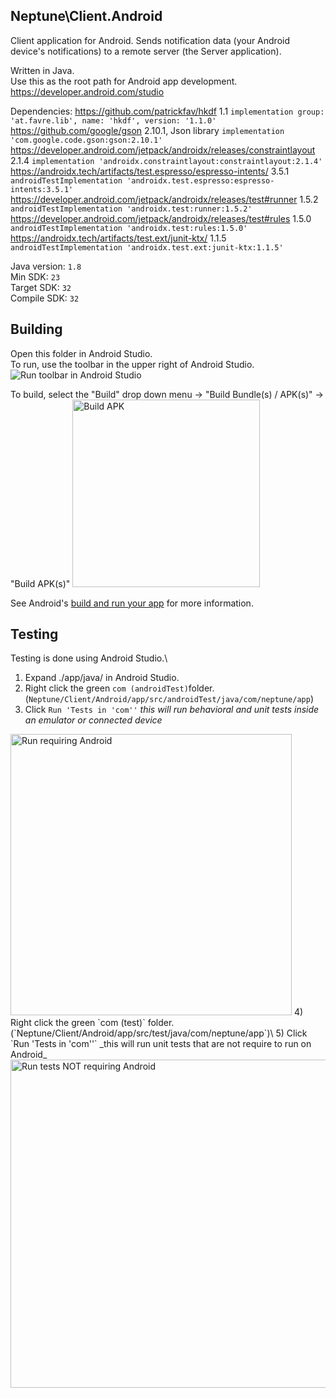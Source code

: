 ## Neptune\Client.Android


Client application for Android. Sends notification data (your Android device's notifications) to a remote server (the Server application).

Written in Java.\
Use this as the root path for Android app development.\
https://developer.android.com/studio



Dependencies:
    https://github.com/patrickfav/hkdf 1.1 `implementation group: 'at.favre.lib', name: 'hkdf', version: '1.1.0'`\
    https://github.com/google/gson 2.10.1, Json library `implementation 'com.google.code.gson:gson:2.10.1'`\
    https://developer.android.com/jetpack/androidx/releases/constraintlayout 2.1.4 `implementation 'androidx.constraintlayout:constraintlayout:2.1.4'`\
    https://androidx.tech/artifacts/test.espresso/espresso-intents/ 3.5.1 `androidTestImplementation 'androidx.test.espresso:espresso-intents:3.5.1'`\
    https://developer.android.com/jetpack/androidx/releases/test#runner 1.5.2 `androidTestImplementation 'androidx.test:runner:1.5.2'`\
    https://developer.android.com/jetpack/androidx/releases/test#rules 1.5.0 `androidTestImplementation 'androidx.test:rules:1.5.0'`\
    https://androidx.tech/artifacts/test.ext/junit-ktx/ 1.1.5 `androidTestImplementation 'androidx.test.ext:junit-ktx:1.1.5'`


Java version: `1.8`\
Min SDK: `23`\
Target SDK: `32`\
Compile SDK: `32`



## Building
Open this folder in Android Studio.\
To run, use the toolbar in the upper right of Android Studio.
![Run toolbar in Android Studio](https://user-images.githubusercontent.com/55852895/215352099-f91de393-1ddc-4030-92d1-1a388fe3f01b.png)


To build, select the "Build" drop down menu -> "Build Bundle(s) / APK(s)" -> "Build APK(s)"
<img src="https://user-images.githubusercontent.com/55852895/215352214-52a691cf-22bb-4512-94ca-f6928e4ceac2.png" height="300px" alt="Build APK"/>


See Android's [build and run your app](https://developer.android.com/studio/run) for more information.


## Testing
Testing is done using Android Studio.\
1) Expand ./app/java/ in Android Studio.
2) Right click the green `com (androidTest)`folder. (`Neptune/Client/Android/app/src/androidTest/java/com/neptune/app`)
3) Click `Run 'Tests in 'com''` _this will run behavioral and unit tests inside an emulator or connected device_
<img src="https://user-images.githubusercontent.com/55852895/215351718-dc7958dd-c9b7-462a-98d4-66e7d3abaab2.png" height="450px" alt="Run requiring Android"/>
4) Right click the green `com (test)` folder. (`Neptune/Client/Android/app/src/test/java/com/neptune/app`)\
5) Click `Run 'Tests in 'com''` _this will run unit tests that are not require to run on Android_
<img src="https://user-images.githubusercontent.com/55852895/215351723-1bd9a09f-d42f-4a69-adf2-ed0d28fdac6c.png" height="525px" alt="Run tests NOT requiring Android"/>

